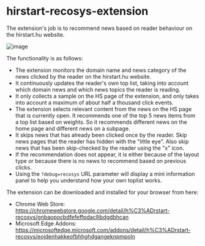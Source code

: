 # hirstart-recosys-extension
The extension's job is to recommend news based on reader behaviour on the hirstart.hu website.

![image](https://github.com/user-attachments/assets/e2fb60fd-082c-45d4-a759-bd95a942e731)

The functionality is as follows:
- The extension monitors the domain name and news category of the news clicked by the reader on the hirstart.hu website.
- It continuously updates the reader's own top list, taking into account which domain news and which news topics the reader is reading.
- It only collects a sample on the HS page of the extension, and only takes into account a maximum of about half a thousand click events.
- The extension selects relevant content from the news on the HS page that is currently open. It recommends one of the top 5 news items from a top list based on weights. So it recommends different news on the home page and different news on a subpage.
- It skips news that has already been clicked once by the reader. Skip news pages that the reader has hidden with the "little eye". Also skip news that has been skip-checked by the reader using the "x" icon.
- If the recommendation does not appear, it is either because of the layout type or because there is no news to recommend based on previous clicks.
- Using the `?debug=recosys` URL parameter will display a mini information panel to help you understand how your own toplist works.

The extension can be downloaded and installed for your browser from here:
- Chrome Web Store: https://chromewebstore.google.com/detail/h%C3%ADrstart-recosys/gnbaopocbdfefeffpdacllibdgdbhcan
- Microsoft Edge Addons: https://microsoftedge.microsoft.com/addons/detail/h%C3%ADrstart-recosys/eojdenhakkeofbhhghdgangeknpmpoln
